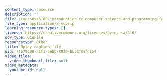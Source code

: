 ```yaml
---
content_type: resource
description: ''
file: /courses/6-00-introduction-to-computer-science-and-programming-fall-2008/7f679c90a1f15ebb89f0bb53f0bfd154_DkPsD58nUIE.vtt
file_type: application/x-subrip
learning_resource_types: []
license: https://creativecommons.org/licenses/by-nc-sa/4.0/
ocw_type: OCWFile
resourcetype: Other
title: 3play caption file
uid: 7f679c90-a1f1-5ebb-89f0-bb53f0bfd154
video_files:
  video_thumbnail_file: null
video_metadata:
  youtube_id: null
---
```

